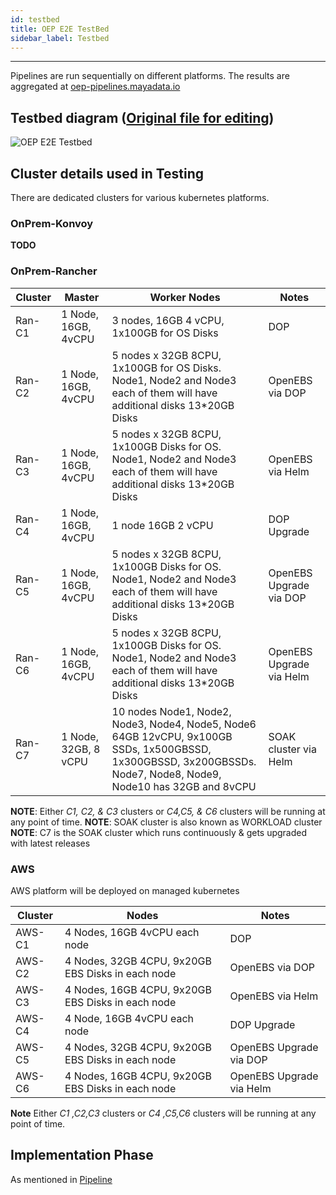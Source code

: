 ```yaml
---
id: testbed
title: OEP E2E TestBed
sidebar_label: Testbed
---
```

------


Pipelines are run sequentially on different platforms. The results are aggregated at <a href="https://oep-pipelines.mayadata.io/" target="_blank">oep-pipelines.mayadata.io</a>


## Testbed diagram ([Original file for editing](https://docs.google.com/drawings/d/1zVjph5xAyXNuQm81wv43NaH-WSaH1hIiqyNYot2oTOQ/edit?usp=sharing))

![OEP E2E Testbed](https://docs.google.com/drawings/d/e/2PACX-1vSNvpvyPnyvHFTwJXT1E_M-KMydF3z5t3um_lCDSAEfbavDBFVkYFZVvu5G90yq7oZCZI0Jv_8kEMj_/pub?w=960&h=720)

## Cluster details used in Testing

There are dedicated clusters for various kubernetes platforms. 

### OnPrem-Konvoy

**TODO**

### OnPrem-Rancher

| Cluster | Master               | Worker Nodes                                                 | Notes                    |
| ------- | -------------------- | ------------------------------------------------------------ | ------------------------ |
| Ran-C1  | 1 Node, 16GB, 4vCPU  | 3 nodes, 16GB 4 vCPU, 1x100GB for OS Disks                   | DOP                      |
| Ran-C2  | 1 Node, 16GB, 4vCPU  | 5 nodes x 32GB 8CPU, 1x100GB for OS Disks.                        Node1, Node2 and Node3 each of them will have additional disks 13*20GB Disks | OpenEBS via DOP          |
| Ran-C3  | 1 Node, 16GB, 4vCPU  | 5 nodes x 32GB 8CPU, 1x100GB Disks for OS.                        Node1, Node2 and Node3 each of them will have additional disks 13*20GB Disks | OpenEBS via Helm         |
| Ran-C4  | 1 Node, 16GB, 4vCPU  | 1 node 16GB 2 vCPU                                           | DOP Upgrade              |
| Ran-C5  | 1 Node, 16GB, 4vCPU  | 5 nodes x 32GB 8CPU, 1x100GB Disks for OS.                        Node1, Node2 and Node3 each of them will have additional disks 13*20GB Disks | OpenEBS Upgrade via DOP  |
| Ran-C6  | 1 Node, 16GB, 4vCPU  | 5 nodes x 32GB 8CPU, 1x100GB Disks for OS.                        Node1, Node2 and Node3 each of them will have additional disks 13*20GB Disks | OpenEBS Upgrade via Helm |
| Ran-C7  | 1 Node, 32GB, 8 vCPU | 10 nodes Node1, Node2, Node3, Node4, Node5, Node6 64GB 12vCPU, 9x100GB SSDs, 1x500GBSSD, 1x300GBSSD, 3x200GBSSDs.                     Node7, Node8, Node9, Node10 has 32GB and 8vCPU | SOAK cluster via Helm    |

**NOTE**: Either _C1, C2, & C3_ clusters  or _C4,C5, & C6_ clusters will be running at any point of time. 
**NOTE**: SOAK cluster is also known as WORKLOAD cluster
**NOTE**: C7 is the SOAK cluster which runs continuously & gets upgraded with latest releases

### AWS

AWS platform will be deployed on managed kubernetes

| Cluster | Nodes                                               | Notes                    |
| ------- | --------------------------------------------------- | ------------------------ |
| AWS-C1  | 4 Nodes, 16GB  4vCPU each node                      | DOP                      |
| AWS-C2  | 4 Nodes,  32GB 4CPU, 9x20GB EBS Disks  in each node | OpenEBS via DOP          |
| AWS-C3  | 4 Nodes,  16GB 4CPU, 9x20GB EBS Disks  in each node | OpenEBS via Helm         |
| AWS-C4  | 4 Node, 16GB  4vCPU each node                       | DOP Upgrade              |
| AWS-C5  | 4 Nodes,  32GB 4CPU, 9x20GB EBS Disks  in each node | OpenEBS Upgrade via DOP  |
| AWS-C6  | 4 Nodes,  16GB 4CPU, 9x20GB EBS Disks  in each node | OpenEBS Upgrade via Helm |

**Note** Either _C1 ,C2,C3_ clusters  or _C4 ,C5,C6_ clusters will be running at any point of time. 

## Implementation Phase

As mentioned in [Pipeline](/docs/pipelines#implementation-phase)

